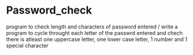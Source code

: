 # Password_check
program to check length and characters of password entered /
write a program to cycle throught each letter of the passwrd entered and chech there is atleast one uppercase letter, one lower case letter, 1 number and 1 special character 
